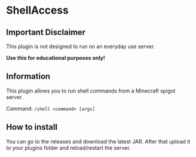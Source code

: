# ShellAccess

## Important Disclaimer
This plugin is not designed to run on an everyday use server.

**Use this for educational purposes only!**

## Information

This plugin allows you to run shell commands from a Minecraft spigot server.

Command: `/shell <command> [args]`

## How to install

You can go to the releases and download the latest JAR. After that upload it to your plugins folder and reload/restart the server.

